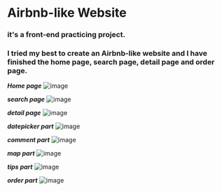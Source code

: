 # Airbnb-like Website

### it's a front-end practicing project.
### I tried my best to create an Airbnb-like website and I have finished the home page, search page, detail page and order page.


_**Home page**_
![image](https://github.com/PottermoreIron/PraticalTraining_HotelSys/blob/master/img/home.png)

_**search page**_
![image](https://github.com/PottermoreIron/PraticalTraining_HotelSys/blob/master/img/search.png)

_**detail page**_
![image](https://github.com/PottermoreIron/PraticalTraining_HotelSys/blob/master/img/detail.png)

_**datepicker part**_
![image](https://github.com/PottermoreIron/PraticalTraining_HotelSys/blob/master/img/date.png)

_**comment part**_
![image](https://github.com/PottermoreIron/PraticalTraining_HotelSys/blob/master/img/comment.png)

_**map part**_
![image](https://github.com/PottermoreIron/PraticalTraining_HotelSys/blob/master/img/map.png)

_**tips part**_
![image](https://github.com/PottermoreIron/PraticalTraining_HotelSys/blob/master/img/tips.png)

_**order part**_
![image](https://github.com/PottermoreIron/PraticalTraining_HotelSys/blob/master/img/order.png)
